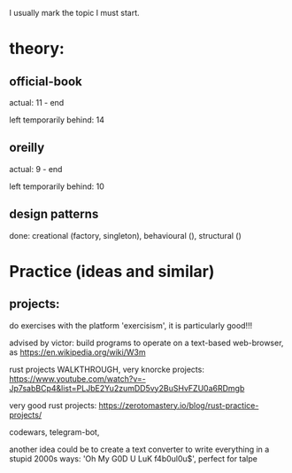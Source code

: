 I usually mark the topic I must start.

# theory:

## official-book

actual: 11 - end

left temporarily behind: 14

## oreilly

actual: 9 - end

left temporarily behind: 10

## design patterns

done: creational (factory, singleton), behavioural (), structural ()

# Practice (ideas and similar)

## projects:

do exercises with the platform 'exercisism', it is particularly good!!!

advised by victor: build programs to operate on a text-based web-browser, as
https://en.wikipedia.org/wiki/W3m

rust projects WALKTHROUGH, very knorcke projects:
https://www.youtube.com/watch?v=-Jp7sabBCp4&list=PLJbE2Yu2zumDD5vy2BuSHvFZU0a6RDmgb

very good rust projects: https://zerotomastery.io/blog/rust-practice-projects/

codewars, telegram-bot, 

another idea could be to create a text converter to write everything in a stupid 2000s ways:
'Oh My G0D U LuK f4b0ul0u$', perfect for talpe

